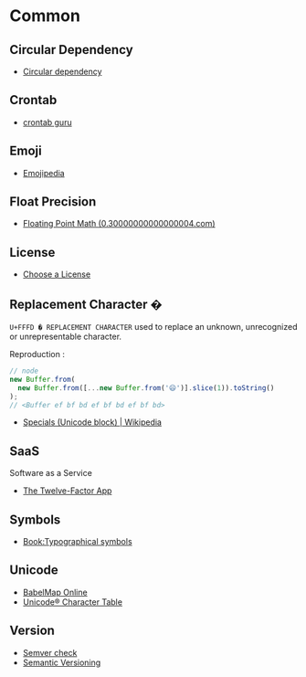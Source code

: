 # Common

## Circular Dependency

- [Circular dependency](https://en.wikipedia.org/wiki/Circular_dependency)

## Crontab

- [crontab guru](https://crontab.guru/)

## Emoji

- [Emojipedia](https://emojipedia.org/)

## Float Precision

- [Floating Point Math (0.30000000000000004.com)](https://0.30000000000000004.com/)

## License

- [Choose a License](https://choosealicense.com/)

## Replacement Character �

`U+FFFD � REPLACEMENT CHARACTER` used to replace an unknown, unrecognized or unrepresentable character.

Reproduction <Badge text="node@12.2.0" />:

```js
// node
new Buffer.from(
  new Buffer.from([...new Buffer.from('😄')].slice(1)).toString()
);
// <Buffer ef bf bd ef bf bd ef bf bd>
```

- [Specials (Unicode block) | Wikipedia](<https://en.wikipedia.org/wiki/Specials_(Unicode_block)>)

## SaaS

Software as a Service

- [The Twelve-Factor App](https://12factor.net/)

## Symbols

- [Book:Typographical symbols](https://en.wikipedia.org/wiki/Book:Typographical_symbols)

## Unicode

- [BabelMap Online](https://www.babelstone.co.uk/Unicode/babelmap.html)
- [Unicode® Character Table](https://unicode-table.com/)

## Version

- [Semver check](https://jubianchi.github.io/semver-check/)
- [Semantic Versioning](https://semver.org/)
